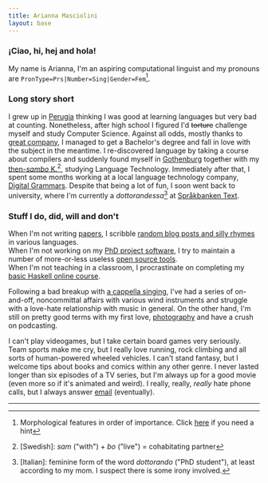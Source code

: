 ```yaml
---
title: Arianna Masciolini
layout: base
---
```


### ¡Ciao, hi, hej and hola!
My name is Arianna, I'm an aspiring computational linguist and my pronouns are `PronType=Prs|Number=Sing|Gender=Fem`[^1].


### Long story short
I grew up in [Perugia](https://www.openstreetmap.org/relation/42278#map=11/43.1399/12.3691) thinking I was good at learning languages but very bad at counting.
Nonetheless, after high school I figured I'd ~~torture~~ challenge myself and study Computer Science.
Against all odds, mostly thanks to [great company](https://github.com/orgs/dis-org/people), I managed to get a Bachelor's degree and fall in love with the subject in the meantime.
I re-discovered language by taking a course about compilers and suddenly found myself in [Gothenburg](https://www.openstreetmap.org/node/25930131) together with my [then-_sambo_ K.](https://harisont.github.io/kappanneu/)[^2], studying Language Technology. Immediately after that, I spent some months working at a local language technology company, [Digital Grammars](https://www.digitalgrammars.com/). Despite that being a lot of fun, I soon went back to university, where I'm currently a _dottorandessa_[^3] at [Språkbanken Text](https://spraakbanken.gu.se/).

### Stuff I do, did, will and don't
When I'm not writing [papers](research.md#publications), I scribble [random blog posts and silly rhymes](blog.md) in various languages.<br>
When I'm not working on my [PhD project software](https://github.com/harisont/L2-UD), I try to maintain a number of more-or-less useless [open source tools](projects.md#software).<br>
When I'm not teaching in a classroom, I procrastinate on completing my [basic Haskell online course](projects.md#tutorials). 

Following a bad breakup with [a cappella singing](https://www.youtube.com/watch?v=FaMoZsXScj0), I've had a series of on-and-off, noncommittal affairs with various wind instruments and struggle with a love-hate relationship with music in general.
On the other hand, I'm still on pretty good terms with my first love, [photography](projects.md#photography) and have a crush on podcasting.

I can't play videogames, but I take certain board games very seriously.<br>
Team sports make me cry, but I really love running, rock climbing and all sorts of human-powered wheeled vehicles.
I can't stand fantasy, but I welcome tips about books and comics within any other genre.
I never lasted longer than six episodes of a TV series, but I'm always up for a good movie (even more so if it's animated and weird).
I really, really, _really_ hate phone calls, but I always answer [email](mailto:arianna.masciolini@gmail.com) (eventually).

---

[^1]: Morphological features in order of importance. Click [here](https://universaldependencies.org/u/feat/index.html) if you need a hint
[^2]: [Swedish]: _sam_ ("with") + _bo_ ("live") = cohabitating partner
[^3]: [Italian]: feminine form of the word _dottorando_ ("PhD student"), at least according to my mom. I suspect there is some irony involved.